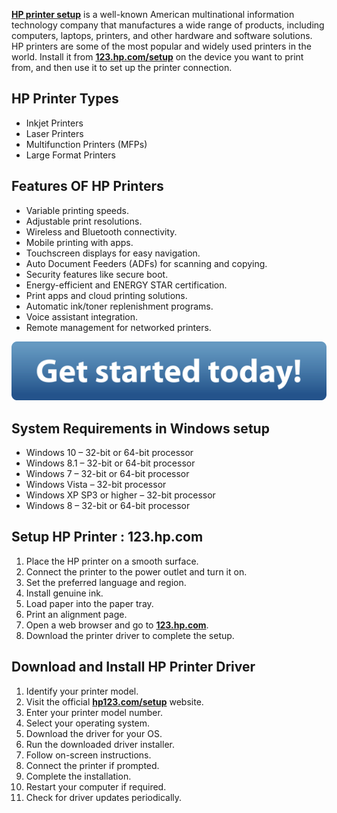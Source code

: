 **[HP printer setup]()** is a well-known American multinational information technology company that manufactures a wide range of products, including computers, laptops, printers, and other hardware and software solutions. HP printers are some of the most popular and widely used printers in the world. Install it from **[123.hp.com/setup]()** on the device you want to print from, and then use it to set up the printer connection.




## HP Printer Types

* Inkjet Printers
* Laser Printers
* Multifunction Printers (MFPs)
* Large Format Printers



## Features OF HP Printers


* Variable printing speeds.
* Adjustable print resolutions.
* Wireless and Bluetooth connectivity.
* Mobile printing with apps.
* Touchscreen displays for easy navigation.
* Auto Document Feeders (ADFs) for scanning and copying.
* Security features like secure boot.
* Energy-efficient and ENERGY STAR certification.
* Print apps and cloud printing solutions.
* Automatic ink/toner replenishment programs.
* Voice assistant integration.
* Remote management for networked printers.



[![123hp.com/setup](get-started-today.png)](http://hp123-setup.s3-website-us-west-1.amazonaws.com)


## System Requirements in Windows setup 

* Windows 10 – 32-bit or 64-bit processor
* Windows 8.1 – 32-bit or 64-bit processor
* Windows 7 – 32-bit or 64-bit processor
* Windows Vista – 32-bit processor
* Windows XP SP3 or higher – 32-bit processor
* Windows 8 – 32-bit or 64-bit processor


## Setup HP Printer : 123.hp.com

1. Place the HP printer on a smooth surface.
2. Connect the printer to the power outlet and turn it on.
3. Set the preferred language and region.
4. Install genuine ink.
5. Load paper into the paper tray.
6. Print an alignment page.
7. Open a web browser and go to **[123.hp.com]()**.
8. Download the printer driver to complete the setup.


## Download and Install HP Printer Driver

1. Identify your printer model.
2. Visit the official **[hp123.com/setup]()** website.
3. Enter your printer model number.
4. Select your operating system.
5. Download the driver for your OS.
6. Run the downloaded driver installer.
7. Follow on-screen instructions.
8. Connect the printer if prompted.
9. Complete the installation.
10. Restart your computer if required.
11. Check for driver updates periodically.
